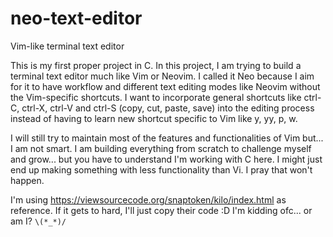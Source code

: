 # neo-text-editor
Vim-like terminal text editor

This is my first proper project in C. In this project, I am trying to build a terminal text editor much like Vim or Neovim.
I called it Neo because I aim for it to have workflow and different text editing modes like Neovim without the Vim-specific
shortcuts. I want to incorporate general shortcuts like ctrl-C, ctrl-X, ctrl-V and ctrl-S (copy, cut, paste, save) into the
editing process instead of having to learn new shortcut specific to Vim like y, yy, p, w.

I will still try to maintain most of the features and functionalities of Vim but... I am not smart. I am building everything
from scratch to challenge myself and grow... but you have to understand I'm working with C here. I might just end up making 
something with less functionality than Vi. I pray that won't happen.

I'm using https://viewsourcecode.org/snaptoken/kilo/index.html as reference. If it gets to hard, I'll just copy their code :D
I'm kidding ofc... or am I? `\(*_*)/`
